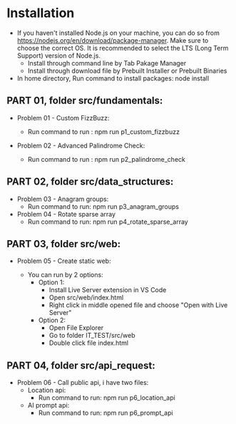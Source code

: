 # Installation

- If you haven't installed Node.js on your machine, you can do so from https://nodejs.org/en/download/package-manager. Make sure to choose the correct OS. It is recommended to select the LTS (Long Term Support) version of Node.js.
  - Install through command line by Tab Pakage Manager
  - Install through download file by Prebuilt Installer or Prebuilt Binaries
- In home directory, Run command to install packages: node install

## PART 01, folder src/fundamentals:

- Problem 01 - Custom FizzBuzz:

  - Run command to run : npm run p1_custom_fizzbuzz

- Problem 02 - Advanced Palindrome Check:

  - Run command to run : npm run p2_palindrome_check

## PART 02, folder src/data_structures:

- Problem 03 - Anagram groups:
  - Run command to run: npm run p3_anagram_groups
- Problem 04 - Rotate sparse array
  - Run command to run: npm run p4_rotate_sparse_array

## PART 03, folder src/web:

- Problem 05 - Create static web:

  - You can run by 2 options:
    - Option 1:
      - Install Live Server extension in VS Code
      - Open src/web/index.html
      - Right click in middle opened file and choose "Open with Live Server"
    - Option 2:
      - Open File Explorer
      - Go to folder IT_TEST/src/web
      - Double click file index.html

## PART 04, folder src/api_request:

- Problem 06 - Call public api, i have two files:
  - Location api:
    - Run command to run: npm run p6_location_api
  - AI prompt api:
    - Run command to run: npm run p6_prompt_api

